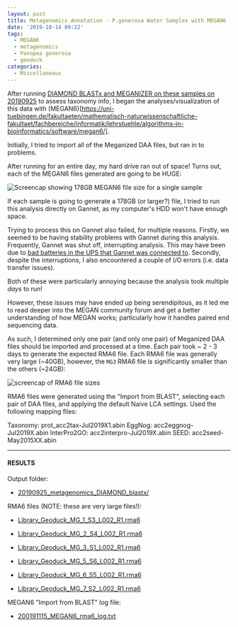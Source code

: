 ```yaml
---
layout: post
title: Metagenomics Annotation - P.generosa Water Samples with MEGAN6
date: '2019-10-14 09:22'
tags:
  - MEGAN6
  - metagenomics
  - Panopea generosa
  - geoduck
categories:
  - Miscellaneous
---
```

After running [DIAMOND BLASTx and MEGANIZER on these samples on 20190925](https://robertslab.github.io/sams-notebook/2019/09/25/Metagenomics-Annotation-P.generosa-Water-Samples-Using-DIAMOND-BLASTx-on-Mox.html) to assess taxonomy info, I began the analyses/visualization of this data with (MEGAN6)[https://uni-tuebingen.de/fakultaeten/mathematisch-naturwissenschaftliche-fakultaet/fachbereiche/informatik/lehrstuehle/algorithms-in-bioinformatics/software/megan6/].


Initially, I tried to import all of the Meganized DAA files, but ran in to  problems.

After running for an entire day, my hard drive ran out of space! Turns out, each of the MEGAN6 files generated are going to be HUGE:

![Screencap showing 178GB MEGAN6 file size for a single sample](https://github.com/RobertsLab/sams-notebook/blob/master/images/screencaps/20191014_metagenomics_MEGAN6_filesize.png?raw=true)

If each sample is going to generate a 178GB (or larger?) file, I tried to run this analysis directly on Gannet, as my computer's HDD won't have enough space.

Trying to process this on Gannet also failed, for multiple reasons. Firstly, we seemed to be having stability problems with Gannet during this analysis. Frequently, Gannet was shut off, interrupting analysis. This may have been due to [bad batteries in the UPS that Gannet was connected to](https://robertslab.github.io/sams-notebook/2019/10/22/Lab-Maintenance-Cluster-UPS-Battery-Replacement.html). Secondly, despite the interruptions, I also encountered a couple of I/O errors (i.e. data transfer issues).

Both of these were particularly annoying because the analysis took multiple _days_ to  run!

However, these issues may have ended up being serendipitous, as it led me to read deeper into the MEGAN community forum and get a better understanding of how MEGAN works; particularly how it handles paired end sequencing data.

As such, I determined only one pair (and only one pair) of Meganized DAA files should be imported and processed at a time. Each pair took ~ 2 - 3 days to generate the expected RMA6 file. Each RMA6 file was generally very large (~40GB), however, the `MG3` RMA6 file is significantly smaller than the others (~24GB):

![screencap of RMA6 file sizes](https://github.com/RobertsLab/sams-notebook/blob/master/images/screencaps/20191014_metagenomics_MEGAN6_filesize-01.png?raw=true)

RMA6 files were generated using the "Import from BLAST", selecting each pair of DAA files, and applying the default Naive LCA settings. Used the following mapping files:

Taxonomy: prot_acc2tax-Jul2019X1.abin
EggNog: acc2eggnog-Jul2019X.abin
InterPro2GO: acc2interpro-Jul2019X.abin
SEED: acc2seed-May2015XX.abin


---

#### RESULTS

Output folder:

- [20190925_metagenomics_DIAMOND_blastx/](https://gannet.fish.washington.edu/Atumefaciens/20190925_metagenomics_DIAMOND_blastx/)

RMA6 files (NOTE: these are very large files!):

- [Library_Geoduck_MG_1_S3_L002_R1.rma6](https://gannet.fish.washington.edu/Atumefaciens/20190925_metagenomics_DIAMOND_blastx/Library_Geoduck_MG_1_S3_L002_R1.rma6)

- [Library_Geoduck_MG_2_S4_L002_R1.rma6](https://gannet.fish.washington.edu/Atumefaciens/20190925_metagenomics_DIAMOND_blastx/Library_Geoduck_MG_2_S4_L002_R1.rma6)

- [Library_Geoduck_MG_3_S1_L002_R1.rma6](https://gannet.fish.washington.edu/Atumefaciens/20190925_metagenomics_DIAMOND_blastx/Library_Geoduck_MG_3_S1_L002_R1.rma6)

- [Library_Geoduck_MG_5_S6_L002_R1.rma6](https://gannet.fish.washington.edu/Atumefaciens/20190925_metagenomics_DIAMOND_blastx/Library_Geoduck_MG_5_S6_L002_R1.rma6)

- [Library_Geoduck_MG_6_S5_L002_R1.rma6](https://gannet.fish.washington.edu/Atumefaciens/20190925_metagenomics_DIAMOND_blastx/Library_Geoduck_MG_6_S5_L002_R1.rma6)

- [Library_Geoduck_MG_7_S2_L002_R1.rma6](https://gannet.fish.washington.edu/Atumefaciens/20190925_metagenomics_DIAMOND_blastx/Library_Geoduck_MG_7_S2_L002_R1.rma6)

MEGAN6 "Import from BLAST" log file:

- [200191115_MEGAN6_rma6_log.txt](https://gannet.fish.washington.edu/Atumefaciens/20190925_metagenomics_DIAMOND_blastx/200191115_MEGAN6_rma6_log.txt)
